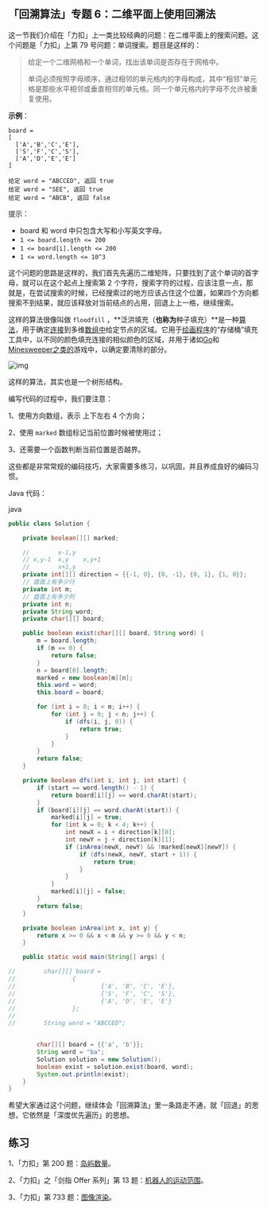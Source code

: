 ## 「回溯算法」专题 6：二维平面上使用回溯法

这一节我们介绍在「力扣」上一类比较经典的问题：在二维平面上的搜索问题。这个问题是「力扣」上第 79 号问题：单词搜索。题目是这样的：

> 给定一个二维网格和一个单词，找出该单词是否存在于网格中。
>
> 单词必须按照字母顺序，通过相邻的单元格内的字母构成，其中“相邻”单元格是那些水平相邻或垂直相邻的单元格。同一个单元格内的字母不允许被重复使用。

**示例**：

```
board =
[
  ['A','B','C','E'],
  ['S','F','C','S'],
  ['A','D','E','E']
]

给定 word = "ABCCED", 返回 true
给定 word = "SEE", 返回 true
给定 word = "ABCB", 返回 false
```

提示：

- board 和 word 中只包含大写和小写英文字母。
- `1 <= board.length <= 200`
- `1 <= board[i].length <= 200`
- `1 <= word.length <= 10^3`

这个问题的思路是这样的，我们首先先遍历二维矩阵，只要找到了这个单词的首字母，就可以在这个起点上搜索第 2 个字符，搜索字符的过程，应该注意一点，那就是，在尝试搜索的时候，已经搜索过的地方应该占住这个位置，如果四个方向都搜索不到结果，就应该释放对当前结点的占用，回退上上一格，继续搜索。

这样的算法很像叫做 `floodfill` ，**泛洪填充（**也称为**种子填充）**是一种[算法](https://en.wikipedia.org/wiki/Algorithm)，用于确定[连接](https://en.wikipedia.org/wiki/Glossary_of_graph_theory#Connectivity)到多维[数组中](https://en.wikipedia.org/wiki/Array_data_structure)给定节点的区域。它用于[绘画程序](https://en.wikipedia.org/wiki/Paint_program)的“存储桶”填充工具中，以不同的颜色填充连接的相似颜色的区域，并用于诸如[Go](https://en.wikipedia.org/wiki/Go_(game))和[Minesweeper之类的](https://en.wikipedia.org/wiki/Minesweeper_(video_game))游戏中，以确定要清除的部分。



![img](https://imgconvert.csdnimg.cn/aHR0cHM6Ly91cGxvYWQud2lraW1lZGlhLm9yZy93aWtpcGVkaWEvY29tbW9ucy83LzdlL1JlY3Vyc2l2ZV9GbG9vZF9GaWxsXzRfJTI4YWthJTI5LmdpZg)



这样的算法，其实也是一个树形结构。

编写代码的过程中，我们要注意：

1、使用方向数组，表示 上下左右 4 个方向；

2、使用 `marked` 数组标记当前位置时候被使用过；

3、还需要一个函数判断当前位置是否越界。

这些都是非常常规的编码技巧，大家需要多练习，以巩固，并且养成良好的编码习惯。

Java 代码：

java

```java
public class Solution {

    private boolean[][] marked;

    //        x-1,y
    // x,y-1  x,y    x,y+1
    //        x+1,y
    private int[][] direction = {{-1, 0}, {0, -1}, {0, 1}, {1, 0}};
    // 盘面上有多少行
    private int m;
    // 盘面上有多少列
    private int n;
    private String word;
    private char[][] board;

    public boolean exist(char[][] board, String word) {
        m = board.length;
        if (m == 0) {
            return false;
        }
        n = board[0].length;
        marked = new boolean[m][n];
        this.word = word;
        this.board = board;

        for (int i = 0; i < m; i++) {
            for (int j = 0; j < n; j++) {
                if (dfs(i, j, 0)) {
                    return true;
                }
            }
        }
        return false;
    }

    private boolean dfs(int i, int j, int start) {
        if (start == word.length() - 1) {
            return board[i][j] == word.charAt(start);
        }
        if (board[i][j] == word.charAt(start)) {
            marked[i][j] = true;
            for (int k = 0; k < 4; k++) {
                int newX = i + direction[k][0];
                int newY = j + direction[k][1];
                if (inArea(newX, newY) && !marked[newX][newY]) {
                    if (dfs(newX, newY, start + 1)) {
                        return true;
                    }
                }
            }
            marked[i][j] = false;
        }
        return false;
    }

    private boolean inArea(int x, int y) {
        return x >= 0 && x < m && y >= 0 && y < n;
    }

    public static void main(String[] args) {

//        char[][] board =
//                {
//                        {'A', 'B', 'C', 'E'},
//                        {'S', 'F', 'C', 'S'},
//                        {'A', 'D', 'E', 'E'}
//                };
//
//        String word = "ABCCED";


        char[][] board = {{'a', 'b'}};
        String word = "ba";
        Solution solution = new Solution();
        boolean exist = solution.exist(board, word);
        System.out.println(exist);
    }
}
```

希望大家通过这个问题，继续体会「回溯算法」里一条路走不通，就「回退」的思想，它依然是「深度优先遍历」的思想。

## 练习

1、「力扣」第 200 题：[岛屿数量](https://leetcode-cn.com/problems/number-of-islands)。

2、「力扣」之「剑指 Offer 系列」第 13 题：[机器人的运动范围](https://leetcode-cn.com/problems/ji-qi-ren-de-yun-dong-fan-wei-lcof)。

3、「力扣」第 733 题：[图像渲染](https://leetcode-cn.com/problems/flood-fill/)。
